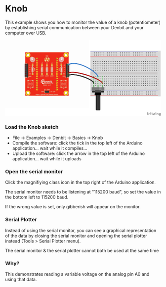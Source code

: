 # Knob

This example shows you how to monitor the value of a knob (potentiometer) by establishing serial communication 
between your Denbit and your computer over USB. 

![image](img/potentiometer_bb.png)

### Load the Knob sketch
- File -> Examples -> Denbit -> Basics -> Knob
- Compile the software: click the tick in the top left of the Arduino application... wait while it compiles...
- Upload the software: click the arrow in the top left of the Arduino application... wait while it uploads
 
### Open the serial monitor
Click the magnifiying class icon in the top right of the Arduino application.
  
The serial monitor needs to be listening at "115200 baud", 
so set the value in the bottom left to 115200 baud.

If the wrong value is set, only gibberish will appear on the monitor. 

### Serial Plotter
Instead of using the serial monitor, you can see a graphical representation of the data by closing the serial monitor
and opening the serial plotter instead (Tools > Serial Plotter menu). 

The serial monitor & the serial plotter cannot both be used at the same time

### Why?
This demonstrates reading a variable voltage on the analog pin A0 and using that data.

